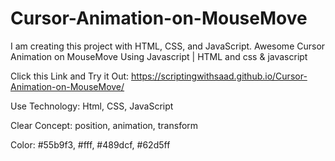 # Cursor-Animation-on-MouseMove
I am creating this project with HTML, CSS, and JavaScript. Awesome Cursor Animation on MouseMove Using Javascript | HTML and css &amp; javascript


Click this Link and Try it Out: https://scriptingwithsaad.github.io/Cursor-Animation-on-MouseMove/

Use Technology: 
Html, CSS, JavaScript

Clear Concept: 
position, animation, transform


Color: 
#55b9f3, 
#fff, 
#489dcf, 
#62d5ff
